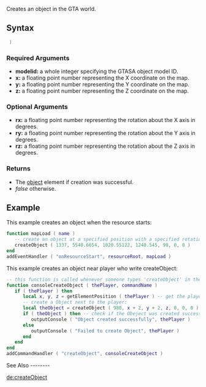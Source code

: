 Creates an object in the GTA world.

Syntax
------

``` lua
 )
```

### Required Arguments

-   **modelid:** a whole integer specifying the GTASA object model ID.
-   **x:** a floating point number representing the X coordinate on the map.
-   **y:** a floating point number representing the Y coordinate on the map.
-   **z:** a floating point number representing the Z coordinate on the map.

### Optional Arguments

-   **rx:** a floating point number representing the rotation about the X axis in degrees.
-   **ry:** a floating point number representing the rotation about the Y axis in degrees.
-   **rz:** a floating point number representing the rotation about the Z axis in degrees.

### Returns

-   The [object](/docs/object.md "wikilink") element if creation was successful.
-   *false* otherwise.

Example
-------

<section name="Example1" class="server" show="true">
This example creates an object when the resource starts:

``` lua
function mapLoad ( name )
   -- create an object at a specified position with a specified rotation
   createObject ( 1337, 5540.6654, 1020.55122, 1240.545, 90, 0, 0 )
end
addEventHandler ( "onResourceStart", resourceRoot, mapLoad )
```

</section>
<section name="Example2" class="server" show="true">
This example creates an object near player who write createObject:

``` lua
-- this function is called whenever someone types 'createObject' in the console:
function consoleCreateObject ( thePlayer, commandName )
   if ( thePlayer ) then
      local x, y, z = getElementPosition ( thePlayer ) -- get the player's position
      -- create a Object next to the player:
      local theObject = createObject ( 980, x + 2, y + 2, z, 0, 0, 0 )
      if ( theObject ) then -- check if the Obeject was created successfully
         outputConsole ( "Object created successfully", thePlayer )
      else
         outputConsole ( "Failed to create Object", thePlayer )
      end
   end
end
addCommandHandler ( "createObject", consoleCreateObject )
```

</section>
See Also
--------

[de:createObject](/docs/de:createobject.md "wikilink")
